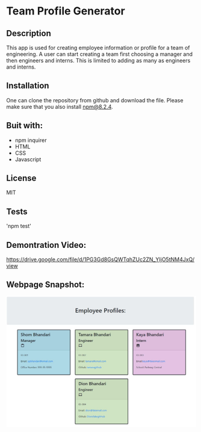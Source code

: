 # Team Profile Generator

## Description

This app is used for creating employee information or profile for a team of engineering. A user can start creating a team first choosing a manager and then engineers and interns. This is limited to adding as many as engineers and interns.

## Installation

One can clone the repository from github and download the file. Please make sure that you also install npm@8.2.4.

## Buit with:

-  npm inquirer
-  HTML
-  CSS
-  Javascript

## License

MIT

## Tests

'npm test'

## Demontration Video:

https://drive.google.com/file/d/1PG3Gd8GsQWTqhZUc2ZN_YIjO5tNM4JxQ/view


## Webpage Snapshot:

![](https://github.com/spbhanda/team-profile-generator/blob/main/assets_image/app_capture.JPG)
